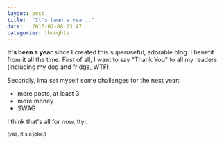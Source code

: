 ```yaml
---
layout: post
title:  "It's been a year.."
date:   2016-02-08 23:47
categories: thoughts
---
```

**It's been a year** since I created this superuseful, adorable blog.
I benefit from it all the time. First of all, I want to say "Thank You" to all my readers (including my dog and fridge, WTF).

Secondly, Ima set myself some challenges for the next year:
* more posts, at least 3
* more money
* SWAG

I think that's all for now, ttyl.

<small>(yas, it's a joke.)</small>
